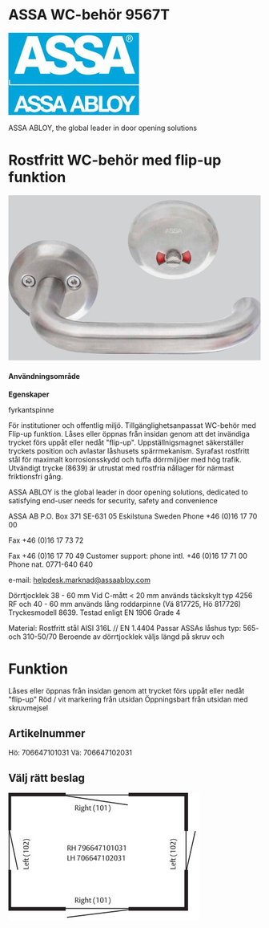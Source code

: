 # ASSA WC-behör 9567T

![](_page_0_Picture_1.jpeg)

ASSA ABLOY, the global leader in door opening solutions

# Rostfritt WC-behör med flip-up funktion

![](_page_0_Picture_4.jpeg)

#### **Användningsområde**

**Egenskaper**

fyrkantspinne

För institutioner och offentlig miljö. Tillgänglighetsanpassat WC-behör med Flip-up funktion. Låses eller öppnas från insidan genom att det invändiga trycket förs uppåt eller nedåt "flip-up". Uppställnigsmagnet säkerställer tryckets position och avlastar låshusets spärrmekanism. Syrafast rostfritt stål för maximalt korrosionsskydd och tuffa dörrmiljöer med hög trafik. Utvändigt trycke (8639) är utrustat med rostfria nållager för närmast friktionsfri gång.

ASSA ABLOY is the global leader in door opening solutions, dedicated to satisfying end-user needs for security, safety and convenience

ASSA AB P.O. Box 371 SE-631 05 Eskilstuna Sweden Phone +46 (0)16 17 70 00

Fax +46 (0)16 17 73 72

Fax +46 (0)16 17 70 49 Customer support: phone intl. +46 (0)16 17 71 00 Phone nat. 0771-640 640

e-mail: helpdesk.marknad@assaabloy.com

Dörrtjocklek 38 - 60 mm Vid C-mått < 20 mm används täckskylt typ 4256 RF och 40 - 60 mm används lång roddarpinne (Vä 817725, Hö 817726) Tryckesmodell 8639. Testad enligt EN 1906 Grade 4

Material: Rostfritt stål AISI 316L // EN 1.4404 Passar ASSAs låshus typ: 565- och 310-50/70 Beroende av dörrtjocklek väljs längd på skruv och

# **Funktion**

Låses eller öppnas från insidan genom att trycket förs uppåt eller nedåt "flip-up" Röd / vit markering från utsidan Öppningsbart från utsidan med skruvmejsel

## **Artikelnummer**

Hö: 706647101031 Vä: 706647102031

## **Välj rätt beslag**

![](_page_0_Figure_16.jpeg)